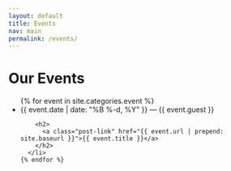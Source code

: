 ```yaml
---
layout: default
title: Events
nav: main
permalink: /events/
---
```


<div class="main-list">

  <h1 class="page-heading">Our Events</h1>

  <ul class="post-list">
    {% for event in site.categories.event %}
      <li>
        <span class="post-meta">{{ event.date | date: "%B %-d, %Y" }} &mdash; {{ event.guest }} </span>

        <h2>
          <a class="post-link" href="{{ event.url | prepend: site.baseurl }}">{{ event.title }}</a>
        </h2>
      </li>
    {% endfor %}
  </ul>

</div>
